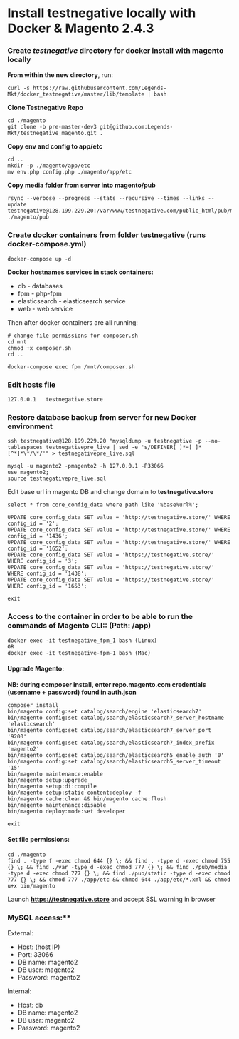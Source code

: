 # Install testnegative locally with Docker & Magento 2.4.3

### Create *testnegative* directory for docker install with magento locally 

**From within the new directory**, run:
```
curl -s https://raw.githubusercontent.com/Legends-Mkt/docker_testnegative/master/lib/template | bash
```
**Clone Testnegative Repo**
```
cd ./magento 
git clone -b pre-master-dev3 git@github.com:Legends-Mkt/testnegative_magento.git .
```
**Copy env and config to app/etc**
```
cd ..
mkdir -p ./magento/app/etc
mv env.php config.php ./magento/app/etc
```
**Copy media folder from server into magento/pub**
```
rsync --verbose --progress --stats --recursive --times --links --update testnegative@128.199.229.20:/var/www/testnegative.com/public_html/pub/media ./magento/pub
```
### Create docker containers from folder testnegative (runs docker-compose.yml)
```
docker-compose up -d
```
**Docker hostnames services in stack containers:**
- db - databases
- fpm - php-fpm
- elasticsearch - elasticsearch service
- web - web service

Then after docker containers are all running:
```
# change file permissions for composer.sh
cd mnt
chmod +x composer.sh
cd ..

docker-compose exec fpm /mnt/composer.sh  
```
### Edit hosts file
``` 127.0.0.1   testnegative.store ```

### Restore database backup from server for new Docker environment
```
ssh testnegative@128.199.229.20 "mysqldump -u testnegative -p --no-tablespaces testnegativepre_live | sed -e 's/DEFINER[ ]*=[ ]*[^*]*\*/\*/'" > testnegativepre_live.sql

mysql -u magento2 -pmagento2 -h 127.0.0.1 -P33066
use magento2;
source testnegativepre_live.sql
```
Edit base url in magento DB and change domain to **testnegative.store**
```
select * from core_config_data where path like '%base%url%';

UPDATE core_config_data SET value = 'http://testnegative.store/' WHERE config_id = '2';
UPDATE core_config_data SET value = 'http://testnegative.store/' WHERE config_id = '1436';
UPDATE core_config_data SET value = 'http://testnegative.store/' WHERE config_id = '1652';
UPDATE core_config_data SET value = 'https://testnegative.store/' WHERE config_id = '3';
UPDATE core_config_data SET value = 'https://testnegative.store/' WHERE config_id = '1438';
UPDATE core_config_data SET value = 'https://testnegative.store/' WHERE config_id = '1653';

exit
```

### Access to the container in order to be able to run the commands of Magento CLI:: (Path: /app)
```
docker exec -it testnegative_fpm_1 bash (Linux)
OR
docker exec -it testnegative-fpm-1 bash (Mac)
```
#### Upgrade Magento:
**NB: during composer install, enter repo.magento.com credentials (username + password) found in auth.json**
```
composer install
bin/magento config:set catalog/search/engine 'elasticsearch7'
bin/magento config:set catalog/search/elasticsearch7_server_hostname 'elasticsearch'
bin/magento config:set catalog/search/elasticsearch7_server_port '9200'
bin/magento config:set catalog/search/elasticsearch7_index_prefix 'magento2'
bin/magento config:set catalog/search/elasticsearch5_enable_auth '0'
bin/magento config:set catalog/search/elasticsearch5_server_timeout '15'
bin/magento maintenance:enable
bin/magento setup:upgrade
bin/magento setup:di:compile
bin/magento setup:static-content:deploy -f
bin/magento cache:clean && bin/magento cache:flush
bin/magento maintenance:disable
bin/magento deploy:mode:set developer

exit
```
#### Set file permissions:
```
cd ./magento
find . -type f -exec chmod 644 {} \; && find . -type d -exec chmod 755 {} \; && find ./var -type d -exec chmod 777 {} \; && find ./pub/media -type d -exec chmod 777 {} \; && find ./pub/static -type d -exec chmod 777 {} \; && chmod 777 ./app/etc && chmod 644 ./app/etc/*.xml && chmod u+x bin/magento
```
Launch **https://testnegative.store** and accept SSL warning in browser

### MySQL access:**

External:

- Host: (host IP)
- Port: 33066
- DB name: magento2
- DB user: magento2
- Password: magento2

Internal:

- Host: db
- DB name: magento2
- DB user: magento2
- Password: magento2
